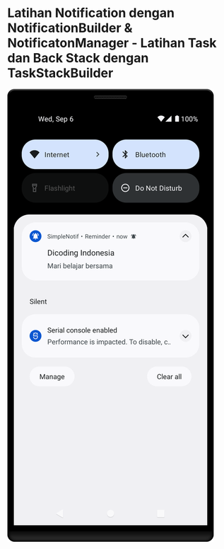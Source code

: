 # Latihan Notification dengan NotificationBuilder &amp; NotificatonManager - Latihan Task dan Back Stack dengan TaskStackBuilder
![alt text](https://github.com/syafiqfajrianemha/simple-notif/blob/main/Screenshot_20230906_134831.png?raw=true)
